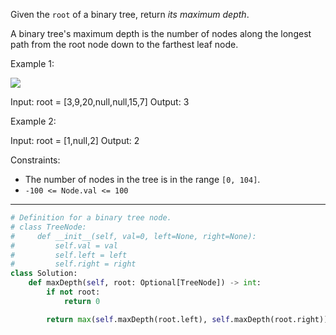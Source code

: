 Given the `root` of a binary tree, return _its maximum depth_.

A binary tree's maximum depth is the number of nodes along the longest path from the root node down to the farthest leaf node.

Example 1:

![](https://assets.leetcode.com/uploads/2020/11/26/tmp-tree.jpg)

Input: root = [3,9,20,null,null,15,7]
Output: 3

Example 2:

Input: root = [1,null,2]
Output: 2

Constraints:

- The number of nodes in the tree is in the range `[0, 104]`.
- `-100 <= Node.val <= 100`

---

```python
# Definition for a binary tree node.
# class TreeNode:
#     def __init__(self, val=0, left=None, right=None):
#         self.val = val
#         self.left = left
#         self.right = right
class Solution:
    def maxDepth(self, root: Optional[TreeNode]) -> int:
        if not root: 
            return 0

        return max(self.maxDepth(root.left), self.maxDepth(root.right)) + 1
```